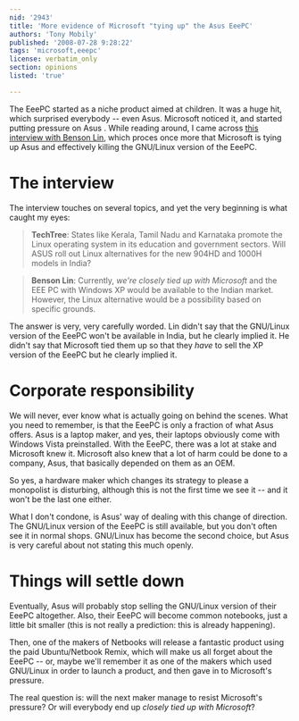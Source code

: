 ```yaml
---
nid: '2943'
title: 'More evidence of Microsoft "tying up" the Asus EeePC'
authors: 'Tony Mobily'
published: '2008-07-28 9:28:22'
tags: 'microsoft,eeepc'
license: verbatim_only
section: opinions
listed: 'true'

---
```

The EeePC started as a niche product aimed at children. It was a huge hit, which surprised everybody -- even Asus. Microsoft noticed it, and started putting pressure on Asus . While reading around, I came across [this interview with Benson Lin](http://www.techtree.com/India/News/EXCLUSIVE_ASUS_Speaks_on_the_EEE_PC/551-91486-581.html), which proces once more that Microsoft is tying up Asus and effectively killing the GNU/Linux version of the EeePC.

<!--break-->

# The interview

The interview touches on several topics, and yet the very beginning is what caught my eyes:

> **TechTree**: States like Kerala, Tamil Nadu and Karnataka promote the Linux operating system in its education and government sectors. Will ASUS roll out Linux alternatives for the new 904HD and 1000H models in India?

> **Benson Lin**: Currently, _we're closely tied up with Microsoft_ and the EEE PC with Windows XP would be available to the Indian market. However, the Linux alternative would be a possibility based on specific grounds.

The answer is very, very carefully worded. Lin didn't say that the GNU/Linux version of the EeePC won't be available in India, but he clearly implied it. He didn't say that Microsoft tied them up so that they _have_ to sell the XP version of the EeePC but he clearly implied it.

# Corporate responsibility

We will never, ever know what is actually going on behind the scenes. What you need to remember, is that the EeePC is only a fraction of what Asus offers. Asus is a laptop maker, and yes, their laptops obviously come with Windows Vista preinstalled. With the EeePC, there was a lot at stake and Microsoft knew it. Microsoft also knew that a lot of harm could be done to a company, Asus, that basically depended on them as an OEM.

So yes, a hardware maker which changes its strategy to please a monopolist is disturbing, although this is not the first time we see it -- and it won't be the last one either.

What I don't condone, is Asus' way of dealing with this change of direction. The GNU/Linux version of the EeePC is still available, but you don't often see it in normal shops. GNU/Linux has become the second choice, but Asus is very careful about not stating this much openly.

# Things will settle down

Eventually, Asus will probably stop selling the GNU/Linux version of their EeePC altogether. Also, their EeePC will become common notebooks, just a little bit smaller (this is not really a prediction: this is already happening).

Then, one of the makers of Netbooks will release a fantastic product using the paid Ubuntu/Netbook Remix, which will make us all forget about the EeePC -- or, maybe we'll remember it as one of the makers which used GNU/Linux in order to launch a product, and then gave in to Microsoft's pressure.

The real question is: will the next maker manage to resist Microsoft's pressure? Or will everybody end up _closely tied up with Microsoft_?
